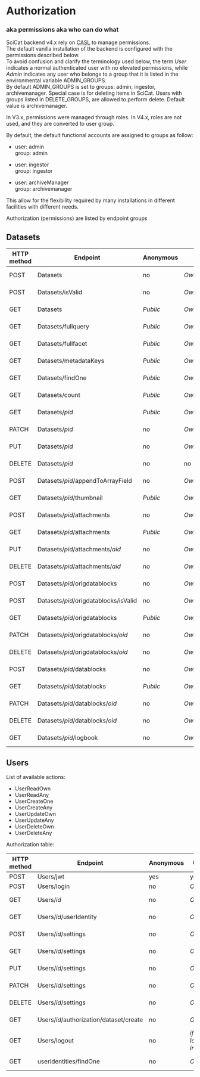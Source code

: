 # Authorization
### aka permissions aka who can do what

SciCat backend v4.x rely on [CASL](https://casl.js.or) to manage permissions.  
The default vanilla installation of the backend is configured with the permissions described below.   
To avoid confusion and clarify the terminology used below, the term _User_ indicates a normal authenticated user with no elevated permissions, while _Admin_ indicates any user who belongs to a group that it is listed in the environmental variable ADMIN_GROUPS.  
By default ADMIN_GROUPS is set to groups: admin, ingestor, archivemanager.
Special case is for deleting items in SciCat. Users with groups listed in DELETE_GROUPS, are allowed to perform delete. Default value is archivemanager.

In V3.x, permissions were managed through roles. In V4.x, roles are not used, and they are converted to user group.

By default, the default functional accounts are assigned to groups as follow:
- user: admin  
  group: admin  

- user: ingestor  
  group: ingestor  

- user: archiveManager  
  group: archivemanager

This allow for the flexibility required by many installations in different facilities with different needs.  

Authorization (permissions) are listed by endpoint groups  

## Datasets
| HTTP method | Endpoint | Anonymous | User | Admin | Delete Admin | Permissions Methods |
| -------- | ------- | ------- | ------- | ------- | ------- | ------- |
| POST | Datasets | no | _Own_ | _Any_ | n/a | DatasetCreateOwn, DatasetCreateAny |
| POST | Datasets/isValid | no | _Own_ | _Any_ | n/a | DatasetCreateOwn, DatasetCreateAny | 
| GET | Datasets | _Public_ | _Own_ | _Any_ | n/a | DatasetReadOwn, DatasetReadAny | 
| GET | Datasets/fullquery | _Public_ | _Own_ | _Any_ | n/a | DatasetReadOwn, DatasetReadAny | 
| GET | Datasets/fullfacet | _Public_ | _Own_ | _Any_ | n/a | DatasetReadOwn, DatasetReadAny | 
| GET | Datasets/metadataKeys | _Public_ | _Own_ | _Any_ | n/a | DatasetReadOwn, DatasetReadAny | 
| GET | Datasets/findOne | _Public_ | _Own_ | _Any_ | n/a | DatasetReadOwn, DatasetReadAny | 
| GET | Datasets/count | _Public_ | _Own_ | _Any_ | n/a | DatasetReadOwn, DatasetReadAny | 
| GET | Datasets/_pid_ | _Public_ | _Own_ | _Any_ | n/a | DatasetReadOwn, DatasetReadAny | 
| PATCH | Datasets/_pid_ | no | _Own_ | _Any_ | n/a | DatasetUpdateOwn, DatasetUpdateAny | 
| PUT | Datasets/_pid_ | no | _Own_ | _Any_ | n/a | DatasetUpdateOwn, DatasetUpdateAny | 
| DELETE | Datasets/_pid_ | no | no | no | _Any_ | DatasetDeleteOwn, DatasetDeleteAny | 
| POST | Datasets/_pid_/appendToArrayField | no | _Own_ | _Any_ | n/a | DatasetUpdateOwn, DatasetUpdateAny | 
| GET | Datasets/_pid_/thumbnail | _Public_ | _Own_ | _Any_ | n/a | DatasetReadOwn, DatasetReadAny | 
| POST | Datasets/_pid_/attachments | no | _Own\_dataset_ | _Any_ | n/a | DatasetAttachmentCreateOwn, DatasetAttachmentCreateAny | 
| GET | Datasets/_pid_/attachments | _Public_ | _Own_ | _Any_ | n/a | DatasetAttachmentReadOwn, DatasetAttachmentReadAny | 
| PUT | Datasets/_pid_/attachments/_aid_ | no | _Own_ | _Any_ | n/a | DatasetAttachmentUpdateOwn, DatasetAttachmentUpdateAny | 
| DELETE | Datasets/_pid_/attachments/_aid_ | no | _Own_ | _Any_ | _Any_ | DatasetAttachmentDeleteOwn, DatasetAttachmentDeleteAny | 
| POST | Datasets/_pid_/origdatablocks | no | _Own\_dataset_ | _Any_ | n/a | DatasetOrigdatablockCreateOwn, DatasetOrigdatablockCreateAny | 
| POST | Datasets/_pid_/origdatablocks/isValid | no | _Own\_dataset_ | _Any_ | n/a | DatasetOrigdatablockCreateOwn, DatasetOrigdatablockCreateAny | 
| GET | Datasets/_pid_/origdatablocks | _Public_ | _Own_ | _Any_ | n/a | DatasetOrigdatablockReadOwn, DatasetOrigdatablockReadAny | 
| PATCH | Datasets/_pid_/origdatablocks/_oid_ | no | _Own_ | _Any_ | n/a | DatasetOrigdatablockUpdateOwn, DatasetOrigdatablockUpdateAny | 
| DELETE | Datasets/_pid_/origdatablocks/_oid_ | no | _Own_ | _Any_ | _Any_ | DatasetOrigdatablockDeleteOwn, DatasetOrigdatablockDeleteAny | 
| POST | Datasets/_pid_/datablocks | no | _Own\_dataset_ | _Any_ | n/a | DatasetDatablockCreateOwn, DatasetDatablockCreateAny | 
| GET | Datasets/_pid_/datablocks | _Public_ | _Own_ | _Any_ | n/a | DatasetDatablockReadOwn, DatasetDatablockReadAny | 
| PATCH | Datasets/_pid_/datablocks/_oid_ | no | _Own_ | _Any_ | n/a | DatasetDatablockUpdateOwn, DatasetDatablockUpdateAny | 
| DELETE | Datasets/_pid_/datablocks/_oid_ | no | _Own_ | _Any_ | _Any_ | DatasetDatablockDeleteOwn, DatasetDatablockDeleteAny | 
| GET | Datasets/_pid_/logbook | no | _Own_ | _Any_ | n/a | DatasetLogbookReadOwn, DatasetLogbookReadAny | 


## Users

List of available actions:
- UserReadOwn
- UserReadAny
- UserCreateOne
- UserCreateAny
- UserUpdateOwn
- UserUpdateAny
- UserDeleteOwn
- UserDeleteAny


Authorization table:

| HTTP method | Endpoint | Anonymous | User | Admin | Delete | Permissions Methods |
| -------- | ------- | ------- | ------- | ------- | ------- | ------- |
| POST | Users/jwt | yes | yes | n/a | n/a | n/a |
| POST | Users/login | no | _Own_ | n/a | n/a | n/a |
| GET | Users/_id_ | no | _Own_ | _Any_ | n/a | UserReadOwn, UserReadAny |
| GET | Users/_id_/userIdentity | no | _Own_ | _Any_ | n/a | UserReadOwn, UserReadAny |
| POST | Users/_id_/settings | no | _Own_ | _Any_ | n/a | UserCreateOwn, UserCreateAny |
| GET | Users/_id_/settings | no | _Own_ | _Any_ | n/a | UserReadOwn, UserReadAny |
| PUT | Users/_id_/settings | no | _Own_ | _Any_ | n/a | UserUpdateOwn, UserUpdateAny |
| PATCH | Users/_id_/settings | no | _Own_ | _Any_ | n/a | UserUpdateOwn, UserUpdateAny |
| DELETE | Users/_id_/settings | no | _Own_ | _Any_ | n/a | UserDeleteOwn, UserDeleteAny |
| GET | Users/_id_/authorization/dataset/create | no | _Own_ | _Any_ | n/a | UserReadOwn, UserReadAny |
| GET | Users/logout | no | _if logged in_ | n/a | n/a | n/a |
| GET | useridentities/findOne | no | _Own_ | _Any_ | n/a | UserReadOwn, UserReadAny |

